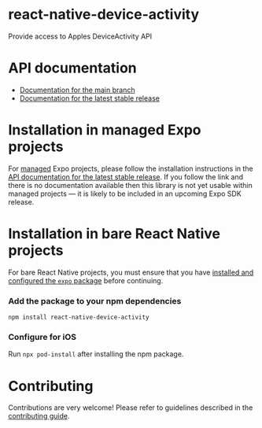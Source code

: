 # react-native-device-activity

Provide access to Apples DeviceActivity API

# API documentation

- [Documentation for the main branch](https://github.com/expo/expo/blob/main/docs/pages/versions/unversioned/sdk/react-native-device-activity.md)
- [Documentation for the latest stable release](https://docs.expo.dev/versions/latest/sdk/react-native-device-activity/)

# Installation in managed Expo projects

For [managed](https://docs.expo.dev/archive/managed-vs-bare/) Expo projects, please follow the installation instructions in the [API documentation for the latest stable release](#api-documentation). If you follow the link and there is no documentation available then this library is not yet usable within managed projects &mdash; it is likely to be included in an upcoming Expo SDK release.

# Installation in bare React Native projects

For bare React Native projects, you must ensure that you have [installed and configured the `expo` package](https://docs.expo.dev/bare/installing-expo-modules/) before continuing.

### Add the package to your npm dependencies

```
npm install react-native-device-activity
```

### Configure for iOS

Run `npx pod-install` after installing the npm package.



# Contributing

Contributions are very welcome! Please refer to guidelines described in the [contributing guide]( https://github.com/expo/expo#contributing).
